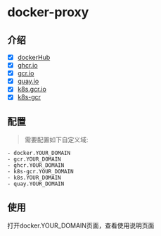 # docker-proxy

## 介绍

-   [x] [dockerHub](https://registry-1.docker.io)
-   [x] [ghcr.io](https://ghcr.io)
-   [x] [gcr.io](https://gcr.io)
-   [x] [quay.io](https://quay.io)
-   [x] [k8s.gcr.io](https://registry.k8s.io)
-   [x] [k8s-gcr](https://k8s.gcr.io)

## 配置

> 需要配置如下自定义域:

    - docker.YOUR_DOMAIN
    - gcr.YOUR_DOMAIN
    - ghcr.YOUR_DOMAIN
    - k8s-gcr.YOUR_DOMAIN
    - k8s.YOUR_DOMAIN
    - quay.YOUR_DOMAIN

## 使用

打开docker.YOUR_DOMAIN页面，查看使用说明页面
